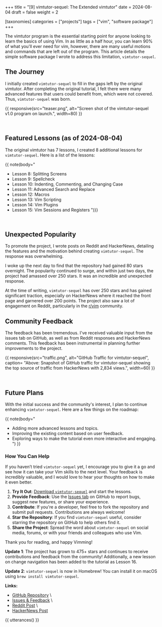 +++
title = "[9] vimtutor-sequel: The Extended vimtutor"
date = 2024-08-04
draft = false
weight = 2 

[taxonomies]
categories = ["projects"]
tags = ["vim", "software package"]
+++

The vimtutor program is the essential starting point for anyone looking to learn
the basics of using Vim. In as little as a half hour, you can learn 90% of what
you'll ever need for vim, however, there are many useful motions and commands
that are left out of the program. This article details the simple software
package I wrote to address this limitation, `vimtutor-sequel`.

<!-- more -->

## The Journey

I initially created `vimtutor-sequel` to fill in the gaps left by the original
vimtutor. After completing the original tutorial, I felt there were many
advanced features that users could benefit from, which were not covered. Thus,
`vimtutor-sequel` was born.

{{
    responsive(src="teaser.png",
    alt="Screen shot of the vimtutor-sequel v1.0 program on launch.",
    width=80)
}}

<br>

## Featured Lessons (as of 2024-08-04)

The original vimtutor has 7 lessons, I created 8 additional lessons for
`vimtutor-sequel`. Here is a list of the lessons:

{{ note(body="

- Lesson 8: Splitting Screens
- Lesson 9: Spellcheck
- Lesson 10: Indenting, Commenting, and Changing Case
- Lesson 11: Advanced Search and Replace
- Lesson 12: Macros
- Lesson 13: Vim Scripting
- Lesson 14: Vim Plugins
- Lesson 15: Vim Sessions and Registers
  ")}}

<br>

## Unexpected Popularity

To promote the project, I wrote posts on Reddit and HackerNews, detailing the
features and the motivation behind creating `vimtutor-sequel`. The response was
overwhelming.

I woke up the next day to find that the repository had gained 80 stars
overnight. The popularity continued to surge, and within just two days, the
project had amassed over 250 stars. It was an incredible and unexpected response.

At the time of writing, `vimtutor-sequel` has over 250 stars and has gained
significant traction, especially on HackerNews where it reached the front page
and garnered over 200 points. The project also saw a lot of engagement on
Reddit, particularly in the [r/vim](https://www.reddit.com/r/vim/) community.

## Community Feedback

The feedback has been tremendous. I've received valuable input from the issues
tab on GitHub, as well as from Reddit responses and HackerNews comments. This
feedback has been instrumental in planning further improvements to the project.

{{
    responsive(src="traffic.png",
    alt="GitHub Traffic for vimtutor-sequel",
    caption=
    "Above: Snapshot of GitHub traffic for vimtutor-sequel showing the top
    source of traffic from HackerNews with 2,834 views.",
    width=60)
}}

<br>

## Future Plans

With the initial success and the community's interest, I plan to continue enhancing `vimtutor-sequel`. Here are a few things on the roadmap:

{{ note(body="

- Adding more advanced lessons and topics.
- Improving the existing content based on user feedback.
- Exploring ways to make the tutorial even more interactive and engaging.
  ")
  }}

### How You Can Help

If you haven’t tried `vimtutor-sequel` yet, I encourage you to give it a go and
see how it can take your Vim skills to the next level. Your feedback is
incredibly valuable, and I would love to hear your thoughts on how to make it
even better.

1. **Try It Out**: [Download `vimtutor-sequel`](https://github.com/micahkepe/vimtutor-sequel) and start the lessons.
2. **Provide Feedback**: Use the [Issues tab](https://github.com/micahkepe/vimtutor-sequel/issues) on GitHub to report bugs, suggest new features, or share your experience.
3. **Contribute**: If you're a developer, feel free to fork the repository and submit pull requests. Contributions are always welcome!
4. **Star the Repository**: If you find `vimtutor-sequel` useful, consider starring the repository on GitHub to help others find it.
5. **Share the Project**: Spread the word about `vimtutor-sequel` on social media, forums, or with your friends and colleagues who use Vim.

Thank you for reading, and happy Vimming!

**Update 1**: The project has grown to 475+ stars and continues to receive
contributions and feedback from the community! Additionally, a new lesson on
change navigation has been added to the tutorial as Lesson 16.

**Update 2**: `vimtutor-sequel` is now in Homebrew! You can install it on macOS
using `brew install vimtutor-sequel`.

**Links:**

- [GitHub Repository](https://github.com/micahkepe/vimtutor-sequel) \
- [Issues & Feedback](https://github.com/micahkepe/vimtutor-sequel/issues) \
- [Reddit Post](https://www.reddit.com/r/vim/comments/1eipuan/i_made_an_extended_version_of_vimtutor/) \
- [HackerNews Post](https://news.ycombinator.com/item?id=41144843)

{{ utterances() }}
